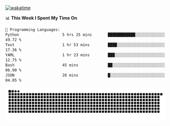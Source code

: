 [![wakatime](https://wakatime.com/badge/user/384f91c6-4eee-411f-8f3b-1b691f58a544.svg)](https://wakatime.com/@384f91c6-4eee-411f-8f3b-1b691f58a544)

<!--START_SECTION:waka-->
📊 **This Week I Spent My Time On** 

```text
💬 Programming Languages: 
Python                   5 hrs 25 mins       ████████████░░░░░░░░░░░░░   49.72 % 
Text                     1 hr 53 mins        ████░░░░░░░░░░░░░░░░░░░░░   17.36 % 
YAML                     1 hr 23 mins        ███░░░░░░░░░░░░░░░░░░░░░░   12.75 % 
Bash                     45 mins             ██░░░░░░░░░░░░░░░░░░░░░░░   06.90 % 
JSON                     26 mins             █░░░░░░░░░░░░░░░░░░░░░░░░   04.05 % 
```


<!--END_SECTION:waka-->

<picture>
  <source media="(prefers-color-scheme: dark)" srcset="https://raw.githubusercontent.com/fuwx295/fuwx295/output/github-contribution-grid-snake-dark.svg">
  <source media="(prefers-color-scheme: light)" srcset="https://raw.githubusercontent.com/fuwx295/fuwx295/output/github-contribution-grid-snake.svg">
  <img alt="github contribution grid snake animation" src="https://raw.githubusercontent.com/fuwx295/fuwx295/output/github-contribution-grid-snake.svg">
</picture>

